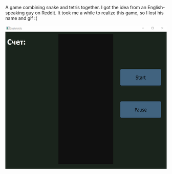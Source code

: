 A game combining snake and tetris together. I got the idea from an English-speaking guy on Reddit. It took me a while to realize this game, so I lost his name and gif :(


<img src="https://github.com/AlexSmirno/Snaketetris/blob/main/example.gif" width="600" height="450">
